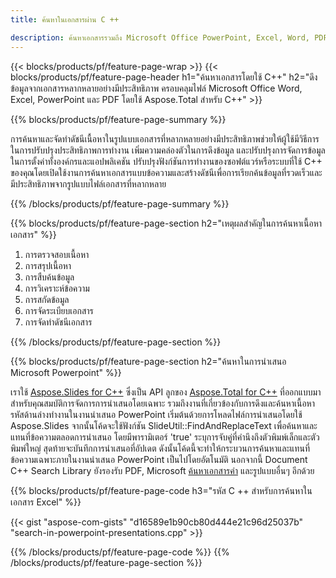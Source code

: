```yaml
---
title: ค้นหาในเอกสารผ่าน C ++ 

description: ค้นหาเอกสารรวมถึง Microsoft Office PowerPoint, Excel, Word, PDF และอื่นๆ อีกมากมายผ่านแอปพลิเคชันที่ใช้ C++ ของคุณ
---
```


{{< blocks/products/pf/feature-page-wrap >}}
{{< blocks/products/pf/feature-page-header h1="ค้นหาเอกสารโดยใช้ C++" h2="ดึงข้อมูลจากเอกสารหลากหลายอย่างมีประสิทธิภาพ ครอบคลุมไฟล์ Microsoft Office Word, Excel, PowerPoint และ PDF โดยใช้ Aspose.Total สำหรับ C++" >}}

{{% blocks/products/pf/feature-page-summary %}}

การค้นหาและจัดทำดัชนีเนื้อหาในรูปแบบเอกสารที่หลากหลายอย่างมีประสิทธิภาพช่วยให้ผู้ใช้มีวิธีการในการปรับปรุงประสิทธิภาพการทำงาน เพิ่มความคล่องตัวในการดึงข้อมูล และปรับปรุงการจัดการข้อมูลในการตั้งค่าทั้งองค์กรและแอปพลิเคชัน ปรับปรุงฟังก์ชันการทำงานของซอฟต์แวร์หรือระบบที่ใช้ C++ ของคุณโดยเปิดใช้งานการค้นหาเอกสารแบบข้อความและสร้างดัชนีเพื่อการเรียกค้นข้อมูลที่รวดเร็วและมีประสิทธิภาพจากรูปแบบไฟล์เอกสารที่หลากหลาย

{{% /blocks/products/pf/feature-page-summary  %}}

{{% blocks/products/pf/feature-page-section  h2="เหตุผลสำคัญในการค้นหาเนื้อหาเอกสาร" %}}

1. การตรวจสอบเนื้อหา 
1. การสรุปเนื้อหา 
1. การสืบค้นข้อมูล
1. การวิเคราะห์ข้อความ
1. การสกัดข้อมูล 
1. การจัดระเบียบเอกสาร
1. การจัดทำดัชนีเอกสาร 



{{% /blocks/products/pf/feature-page-section %}}

{{% blocks/products/pf/feature-page-section  h2="ค้นหาในการนำเสนอ Microsoft Powerpoint" %}}

เราใช้ [Aspose.Slides for C++](https://products.aspose.com/slides/cpp/) ซึ่งเป็น API ลูกของ [Aspose.Total for C++](https://products.aspose.com/total/cpp/) ที่ออกแบบมาสำหรับคุณสมบัติการจัดการการนำเสนอโดยเฉพาะ รวมถึงงานที่เกี่ยวข้องกับการดึงและค้นหาเนื้อหา รหัสด้านล่างทำงานในงานนำเสนอ PowerPoint เริ่มต้นด้วยการโหลดไฟล์การนำเสนอโดยใช้ Aspose.Slides จากนั้นโค้ดจะใช้ฟังก์ชัน SlideUtil::FindAndReplaceText เพื่อค้นหาและแทนที่ข้อความตลอดการนำเสนอ โดยมีพารามิเตอร์ 'true' ระบุการจับคู่ที่คำนึงถึงตัวพิมพ์เล็กและตัวพิมพ์ใหญ่ สุดท้ายจะบันทึกการนำเสนอที่อัปเดต ดังนั้นโค้ดนี้จะทำให้กระบวนการค้นหาและแทนที่ข้อความเฉพาะภายในงานนำเสนอ PowerPoint เป็นไปโดยอัตโนมัติ นอกจากนี้ Document C++ Search Library ยังรองรับ PDF, Microsoft [ค้นหาเอกสารคำ](https://products.aspose.com/total/cpp/search/word/) และรูปแบบอื่นๆ อีกด้วย

{{% blocks/products/pf/feature-page-code h3="รหัส C ++ สำหรับการค้นหาในเอกสาร Excel" %}}

{{< gist "aspose-com-gists" "d16589e1b90cb80d444e21c96d25037b" "search-in-powerpoint-presentations.cpp" >}}

{{% /blocks/products/pf/feature-page-code  %}}
{{% /blocks/products/pf/feature-page-section %}}